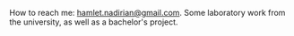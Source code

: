 How to reach me: hamlet.nadirian@gmail.com.
Some laboratory work from the university, as well as a bachelor's project.
